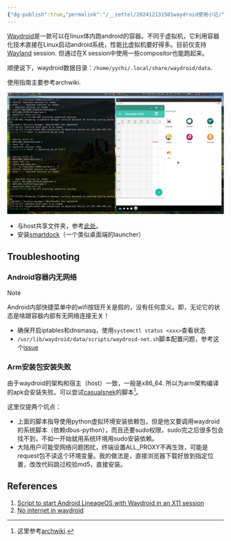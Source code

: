 ```yaml
---
{"dg-publish":true,"permalink":"/__zettel/202412131501waydroid使用小记/","title":202412131501,"tags":["waydroid","android","linux","container","安卓","容器"],"created":"2024-12-13T15:01:47+08:00"}
---
```


[Waydroid][2]是一款可以在linux体内跑android的容器。不同于虚拟机，它利用容器化技术直接在Linux启动android系统，性能比虚拟机要好得多。目前仅支持[Wayland](https://wayland.freedesktop.org/) session. 但通过在X session中使用一些compositor也能跑起来。

顺便说下，waydroid数据目录：`/home/yychi/.local/share/waydroid/data`. 

使用指南主要参考archwiki.

![](/img/user/assets/image-20241213171336896.png)

- 与host共享文件夹，参考[此处][3]。
- 安装[smartdock][4]（一个类似桌面端的launcher）

Troubleshooting
---

### Android容器内无网络

> [!note]
> Android内部快捷菜单中的wifi按钮开关是假的，没有任何意义。即，无论它的状态是啥跟容器内部有无网络连接无关！

- 确保开启iptables和dnsmasq，使用`systemctl status <xxx>`查看状态
- `/usr/lib/waydroid/data/scripts/waydroid-net.sh`脚本配置问题，参考这个[issue][1]

### Arm安装包安装失败

由于waydroid的架构和宿主（host）一致，一般是x86_64. 所以为arm架构编译的apk会安装失败。可以尝试[casualsnek](https://github.com/casualsnek/waydroid_script)的脚本[^a]。

这里仅提两个坑点：

- 上面的脚本指导使用python虚拟环境安装依赖包，但是他又要调用waydroid的系统脚本（依赖dbus-python），而且还要sudo权限，sudo完之后很多包会找不到，不如一开始就用系统环境用sudo安装依赖。
- 大陆用户可能受网络问题困扰，终端设置ALL_PROXY不再生效，可能是request包不读这个环境变量。我的做法是，直接浏览器下载好放到指定位置，改改代码跳过校验md5，直接安装。

References
---

1. [Script to start Android LineageOS with Waydroid in an X11 session](https://unix.stackexchange.com/questions/732485/script-to-start-android-lineageos-with-waydroid-in-an-x11-session)
2. [No internet in waydroid](https://github.com/waydroid/waydroid/issues/143)

[^a]: 这里参考[archwiki][2].

[1]: https://github.com/waydroid/waydroid/issues/143#issuecomment-1520857943
[2]: https://wiki.archlinux.org/title/Waydroid
[3]: https://docs.waydro.id/faq/setting-up-a-shared-folder
[4]: https://f-droid.org/zh_Hans/packages/cu.axel.smartdock/